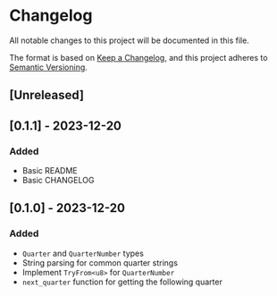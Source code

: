 # Changelog

All notable changes to this project will be documented in this file.

The format is based on [Keep a Changelog](https://keepachangelog.com/en/1.0.0/),
and this project adheres to [Semantic Versioning](https://semver.org/spec/v2.0.0.html).

## [Unreleased]

## [0.1.1] - 2023-12-20

### Added

- Basic README
- Basic CHANGELOG

## [0.1.0] - 2023-12-20

### Added

- `Quarter` and `QuarterNumber` types
- String parsing for common quarter strings
- Implement `TryFrom<u8>` for `QuarterNumber`
- `next_quarter` function for getting the following quarter

